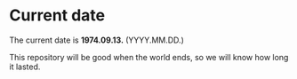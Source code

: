 # Current date

The current date is **1974.09.13.** (YYYY.MM.DD.)

This repository will be good when the world ends, so we will know how long it lasted.